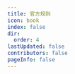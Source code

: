 ```yaml
---
title: 官方规则
icon: book
index: false
dir:
  order: 4
lastUpdated: false
contributors: false
pageInfo: false
---
```


<Catalog></Catalog>
